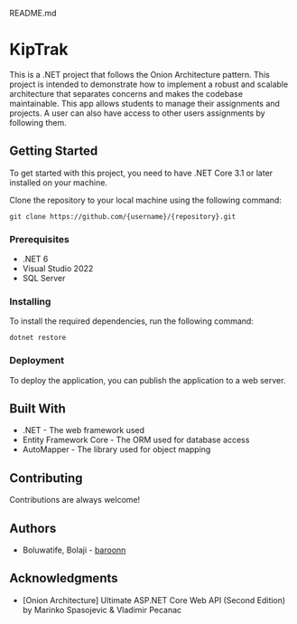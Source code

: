 README.md

# KipTrak

This is a .NET project that follows the Onion Architecture pattern. This project is intended to demonstrate how to implement a robust and scalable architecture that separates concerns and makes the codebase maintainable. 
This app allows students to manage their assignments and projects. A user can also have access to other users assignments by following them.

## Getting Started

To get started with this project, you need to have .NET Core 3.1 or later installed on your machine.

Clone the repository to your local machine using the following command:

```
git clone https://github.com/{username}/{repository}.git
```

### Prerequisites

* .NET 6
* Visual Studio 2022
* SQL Server 

### Installing

To install the required dependencies, run the following command:

```
dotnet restore
```

### Deployment

To deploy the application, you can publish the application to a web server.

## Built With

* .NET - The web framework used
* Entity Framework Core - The ORM used for database access
* AutoMapper - The library used for object mapping

## Contributing

Contributions are always welcome!

## Authors

* Boluwatife, Bolaji - [baroonn](https://github.com/Baroonn)

## Acknowledgments

* [Onion Architecture] Ultimate ASP.NET Core Web API (Second Edition) by Marinko Spasojevic & Vladimir Pecanac
